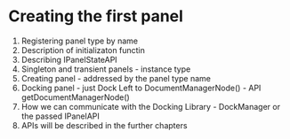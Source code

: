 # Creating the first panel

1. Registering panel type by name
2. Description of initializaton functin
3. Describing IPanelStateAPI
4. Singleton and transient panels - instance type
5. Creating panel - addressed by the panel type name
6. Docking panel - just Dock Left to DocumentManagerNode() - API getDocumentManagerNode()
7. How we can communicate with the Docking Library - DockManager or the passed IPanelAPI
8. APIs will be described in the further chapters
